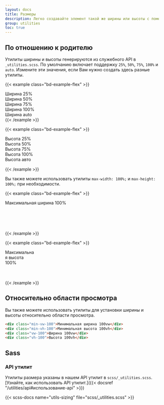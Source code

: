 ```yaml
---
layout: docs
title: Размеры
description: Легко создавайте элемент такой же ширины или высоты с помощью наших утилит для ширины и высоты.
group: utilities
toc: true
---
```


## По отношению к родителю

Утилиты ширины и высоты генерируются из служебного API в `_utilities.scss`. По умолчанию включает поддержку `25%`, `50%`, `75%`, `100%` и `auto`. Измените эти значения, если Вам нужно создать здесь разные утилиты.

{{< example class="bd-example-flex" >}}
<div class="w-25 p-3">Ширина 25%</div>
<div class="w-50 p-3">Ширина 50%</div>
<div class="w-75 p-3">Ширина 75%</div>
<div class="w-100 p-3">Ширина 100%</div>
<div class="w-auto p-3">Ширина auto</div>
{{< /example >}}

{{< example class="bd-example-flex" >}}
<div style="height: 100px;">
  <div class="h-25 d-inline-block" style="width: 120px;">Высота 25%</div>
  <div class="h-50 d-inline-block" style="width: 120px;">Высота 50%</div>
  <div class="h-75 d-inline-block" style="width: 120px;">Высота 75%</div>
  <div class="h-100 d-inline-block" style="width: 120px;">Высота 100%</div>
  <div class="h-auto d-inline-block" style="width: 120px;">Высота авто</div>
</div>
{{< /example >}}

Вы также можете использовать утилиты `max-width: 100%;` и `max-height: 100%;` при необходимости.

{{< example class="bd-example-flex" >}}
<div style="width: 50%; height: 100px;">
  <div class="mw-100" style="width: 200%;">Максимальная ширина 100%</div>
</div>
{{< /example >}}

{{< example class="bd-example-flex" >}}
<div style="height: 100px;">
  <div class="mh-100" style="width: 100px; height: 200px;">Максимальная высота 100%</div>
</div>
{{< /example >}}

## Относительно области просмотра

Вы также можете использовать утилиты для установки ширины и высоты относительно области просмотра.

```html
<div class="min-vw-100">Минимальная ширина 100vw</div>
<div class="min-vh-100">Минимальная высота 100vh</div>
<div class="vw-100">Ширина 100vw</div>
<div class="vh-100">Высота 100vh</div>
```

## Sass

### API утилит

Утилиты размера указаны в нашем API утилит в `scss/_utilities.scss`. [Узнайте, как использовать API утилит.]({{< docsref "/utilities/api#использование-api" >}})

{{< scss-docs name="utils-sizing" file="scss/_utilities.scss" >}}
